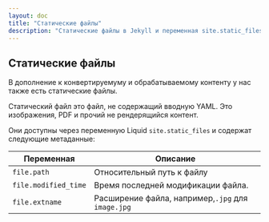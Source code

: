 ```yaml
---
layout: doc
title: "Статические файлы"
description: "Статические файлы в Jekyll и переменная site.static_files для работы с ними."
---
```


## Статические файлы

В дополнение к конвертируемуму и обрабатываемому контенту у нас также есть статические файлы.

Статический файл это файл, не содержащий вводную YAML. Это изображения, PDF и прочий не рендерящийся контент.

Они доступны через переменную Liquid `site.static_files` и содержат следующие метаданные:

Переменная |Описание
-----------|--------
`file.path` | Относительный путь к файлу
`file.modified_time` |Время последней модификации файла.
`file.extname` | Расширение файла, например,`.jpg` для `image.jpg `